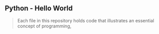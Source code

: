 ## Python - Hello World
> Each file in this repository holds code that illustrates an essential concept of programming,
